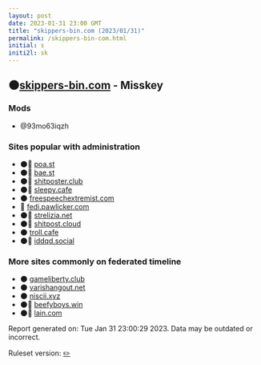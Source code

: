 ```yaml
---
layout: post
date: 2023-01-31 23:00 GMT
title: "skippers-bin.com (2023/01/31)"
permalink: /skippers-bin-com.html
initial: s
initi2l: sk
---
```


## 🌑[skippers-bin.com](https://skippers-bin.com) - Misskey

### Mods
 * @93mo63iqzh

### Sites popular with administration

* 🌑🧸 [poa.st](/poa-st.html)
* 🌑🧸 [bae.st](/bae-st.html)
* 🌑🧸 [shitposter.club](/shitposter-club.html)
* 🌑🧸 [sleepy.cafe](/sleepy-cafe.html)
* 🌑 [freespeechextremist.com](/freespeechextremist-com.html)
* 🐘 [fedi.pawlicker.com](/fedi-pawlicker-com.html)
* 🌑🧸 [strelizia.net](/strelizia-net.html)
* 🌑🧸 [shitpost.cloud](/shitpost-cloud.html)
* 🌑 [troll.cafe](/troll-cafe.html)
* 🌑🧸 [iddqd.social](/iddqd-social.html)

### More sites commonly on federated timeline

* 🌑 [gameliberty.club](/gameliberty-club.html)
* 🌑 [varishangout.net](/varishangout-net.html)
* 🌑 [niscii.xyz](/niscii-xyz.html)
* 🌑🧸 [beefyboys.win](/beefyboys-win.html)
* 🌑🧸 [lain.com](/lain-com.html)

Report generated on: Tue Jan 31 23:00:29 2023. Data may be outdated or incorrect.

Ruleset version: [✏️](/version-pencil)
